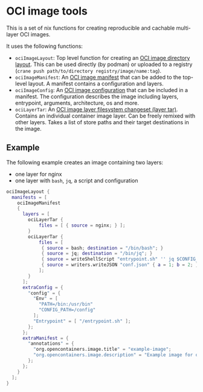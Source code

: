 # OCI image tools

This is a set of nix functions for creating reproducible and cachable multi-layer OCI images.

It uses the following functions:

- `ociImageLayout`: Top level function for creating an [OCI image directory layout](https://github.com/opencontainers/image-spec/blob/v1.1.0/image-layout.md). This can be used directly (by podman) or uploaded to a registry (`crane push path/to/directory registry/image/name:tag`).
- `ociImageManifest`: An [OCI image manifest](https://github.com/opencontainers/image-spec/blob/v1.1.0/manifest.md#image-manifest) that can be added to the top-level layout. A manifest contains a configuration and layers.
- `ociImageConfig`: An [OCI image configuration](https://github.com/opencontainers/image-spec/blob/v1.1.0/config.md) that can be included in a manifest. The configuration describes the image including layers, entrypoint, arguments, architecture, os and more.
- `ociLayerTar`: An [OCI image layer filesystem changeset (layer tar)](https://github.com/opencontainers/image-spec/blob/v1.1.0/layer.md). Contains an individual container image layer. Can be freely remixed with other layers. Takes a list of store paths and their target destinations in the image.

## Example

The following example creates an image containing two layers:

- one layer for nginx
- one layer with `bash`, `jq`, a script and configuration

```nix
ociImageLayout {
  manifests = [
    ociImageManifest
    {
      layers = [
        ociLayerTar {
            files = [ { source = nginx; } ];
        }
        ociLayerTar {
            files = [
             { source = bash; destination = "/bin/bash"; }
             { source = jq; destination = "/bin/jq"; }
             { source = writeShellScript "entrypoint.sh" '' jq $CONFIG_PATH ; nginx -g 'daemon off;' ''; destination = "/entrypoint.sh"; }
             { source = writers.writeJSON "conf.json" { a = 1; b = 2; }; destination = "/etc/configuration.json"; }
            ];
        }
      ];
      extraConfig = {
        "config" = {
          "Env" = [
            "PATH=/bin:/usr/bin"
            "CONFIG_PATH=/config"
          ];
          "Entrypoint" = [ "/entrypoint.sh" ];
        };
      };
      extraManifest = {
        "annotations" = {
          "org.opencontainers.image.title" = "example-image";
          "org.opencontainers.image.description" = "Example image for ociImageLayout";
        };
      };
    }
  ];
}
```
